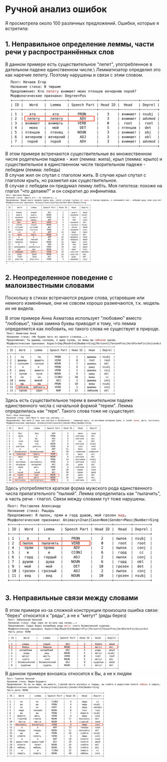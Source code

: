 # Ручной анализ ошибок

Я просмотрела около 100 различных предложений. Ошибки, которые я встретила:

## 1. Неправильное определение леммы, части речи у распространнённых слов 
В данном примере есть существительное "лепет", употребленное в дательном падеже единственном числе.\ 
Лемматизатор определил это как наречие лепету. Поэтому нарушены и связи с этим словом.
![Example Image](images/error_3.png)
В этом примере встречаются существительные во множественном числе родительном падеже - жил (лемма: жила), крыл (лемма: крыло) и существительное в единственном числе творительном падеже - лебедем (лемма: лебедь)\
В случае жил он спутал с глаголом жить. В случае крыл спутал с глаголом крыть, но разметил как существительное.\
В случае с лебедем он придумал лемму лебть. Моя гипотеза: похоже на глагол "что делаем?" и он сократил до инфинитива. 
![Example Image](images/error_4.png)

## 2. Неопределенное поведение с малоизвестными словами

Поскольку в стихах встречаются редкие слова, устаревшие или немного изменённые, они не совсем хорошо размечаются, т.к. модель их не видела.

В этом примере Анна Ахматова использует "любовию" вместо "любовью", такая замена буквы приводит к тому, что лемма определяется как любовить, но такого слова не существует в природе.
![Example Image](images/error_2.png)
Здесь есть существительное терем в винительном падеже единственного числа с начальной формой "терем". Лемма определилась как "тере". Такого слова тоже не существует.
![Example Image](images/error_1.png)
Здесь употребляется краткая форма мужского рода единственного числа прилагательного "пылкий". Лемма определилась как "пылачить", а часть речи - глагол. Связи между словами тут тоже нарушены.
![Example Image](images/error_5.png)

## 3. Неправильные связи между словами
В этом примере из-за сложной конструкции произошла ошибка связи: "берез" относится к "ряды", а не к "метут" (ряды берез)
![Example Image](images/error_7.png)
В данном примере вонзаясь относится к Вы, а не к людям
![Example Image](images/error_6.png)
